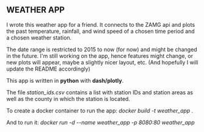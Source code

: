 ## WEATHER APP

I wrote this weather app for a friend. It connects to the ZAMG api and plots the past temperature, rainfall, and wind speed of a chosen time period and a chosen weather station.

The date range is restricted to 2015 to now (for now) and might be changed in the future. I'm still working on the app, hence features might change, or new plots will appear, maybe a slightly nicer layout, etc. (And hopefully I will update the README accordingly)

This app is written in **python** with **dash/plotly**.

The file *station_ids.csv* contains a list with station IDs and station areas as well as the county in which the station is located.

To create a docker container to run the app: *docker build -t weather_app .*

And to run it: *docker run -d --name weather_app -p 8080:80 weather_app*